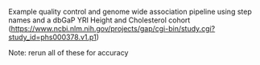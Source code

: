 Example quality control and genome wide association pipeline using step names and a dbGaP YRI Height and Cholesterol cohort (https://www.ncbi.nlm.nih.gov/projects/gap/cgi-bin/study.cgi?study_id=phs000378.v1.p1)

Note: rerun all of these for accuracy
